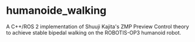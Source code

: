 # humanoide_walking
A C++/ROS 2 implementation of Shuuji Kajita's ZMP Preview Control theory to achieve stable bipedal walking on the ROBOTIS-OP3 humanoid robot.
